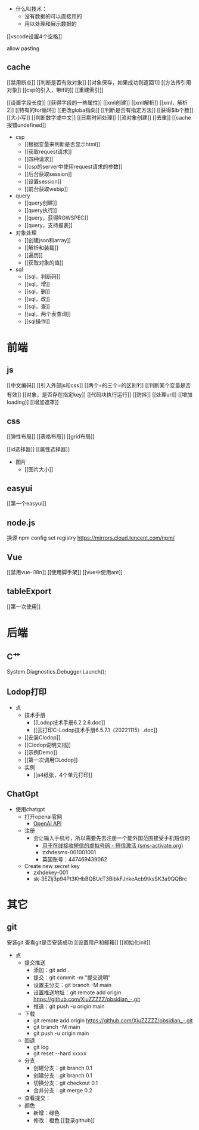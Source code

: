- 什么叫技术：
	- 没有数据的可以直接用的
	- 用以处理和展示数据的

[[vscode设置4个空格]]


allow pasting

## cache

[[禁用断点]]
[[判断是否有效对象]]
[[对象保存，如果成功则返回1]]
[[方法传引用对象]]
[[csp的引入，带if的]]
[[重建索引]]

[[设置字段长度]]
[[获得字段的一些属性]]
[[xml创建]]
[[xml解析]]
[[xml，解析2]]
[[特有的for循环]]
[[更改globa指向]]
[[判断是否有指定方法]]
[[获得$lb个数]]
[[大小写]]
[[判断数字或中文]]
[[日期时间处理]]
[[流对象创建]]
[[去重]]
[[cache报错undefined]]
- csp
	- [[根据变量来判断是否显示html]]
	- [[获取request请求]]
	- [[四种请求]]
	- [[csp的server中使用request请求的参数]]
	- [[后台获取session]]
	- [[设置session]]
	- [[前台获取webip]]
- query
	- [[query创建]]
	- [[query执行]]
	- [[query，获得ROWSPEC]]
	- [[query，支持报表]]
- 对象处理
	- [[创建json和array]]
	- [[解析和装载]]
	- [[遍历]]
	- [[获取对象的值]]
- sql
	- [[sql，判断码]]
	- [[sql，增]]
	- [[sql，删]]
	- [[sql，改]]
	- [[sql，查]]
	- [[sql，两个表查询]]
	- [[sql操作]]

# 前端
## js

[[中文编码]]
[[引入外部js和css]]
[[两个=的三个=的区别❓]]
[[判断某个变量是否有效]]
[[对象，是否存在指定key]]
[[代码块执行运行]]
[[防抖]]
[[处理url]]
[[增加loading]]
[[增加遮罩]]

## css

[[弹性布局]]
[[表格布局]]
[[grid布局]]

[[id选择器]]
[[属性选择器]]

- 图片
	- [[图片大小]]
## easyui

[[第一个easyui]]


## node.js

换源 npm config set registry https://mirrors.cloud.tencent.com/npm/

## Vue

[[禁用vue-i18n]]
[[使用脚手架]]
[[vue中使用ant]]


## tableExport

[[第一次使用]]


# 后端
## C艹

System.Diagnostics.Debugger.Launch();

## Lodop打印

- 点
	- 技术手册
		- [[Lodop技术手册6.2.2.6.doc]]
		- [[云打印C-Lodop技术手册6.5.7.1（20221115）.doc]]
	- [[安装Clodop]]
	- [[Clodop说明文档]]
	- [[示例Demo]]
	- [[第一次调用CLodop]]
	- 实例
		- [[a4纸张，4个单元打印]]


## ChatGpt

* 使用chatgpt
  * 打开openai官网
	* [OpenAI API](https://platform.openai.com/account/api-keys)
  * 注册
    * 会让输入手机号，所以需要先去注册一个能外国范围接受手机短信的
      * [用于在线接收短信的虚拟号码 - 短信激活 (sms-activate.org)](https://sms-activate.org/freePrice#activation)
      * zxhdesms-001001001
      * 英国账号：447469439062
  * Create new secret key
    * zxhdekey-001
    * 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


# 其它

## git


安装git
查看git是否安装成功
[[设置用户和邮箱]]
[[初始化init]]
- 点
	- 提交推送
		- 添加：git add .
		- 提交：git commit -m "提交说明"
		- 设置主分支：git branch -M main
		- 设置推送地址：git remote add origin https://github.com/XiuZZZZZ/obsidian_-.git
		- 推送：git push -u origin main
	- 下载
		- git remote add origin https://github.com/XiuZZZZZ/obsidian_-.git
		- git branch -M main
		- git push -u origin main
	- 回退
		- git log 
		- git reset --hard xxxxx
	- 分支
		- 创建分支：git branch 0.1
		- 创建分支：git branch 0.1
		- 切换分支：git checkout 0.1
		- 合并分支：git merge 0.2
	- 查看提交：
	- 颜色
		- 新增：绿色
		- 修改：橙色
[[登录github]]

